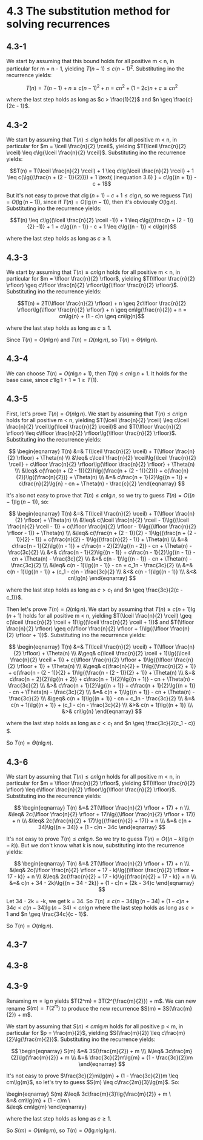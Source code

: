# 4.3 The substitution method for solving recurrences
## 4.3-1
We start by assuming that this bound holds for all positive m < n, in particular for m = n - 1, yielding $T(n - 1) \leq c(n - 1)^2$. Substituting ino the recurrence yields:

$$T(n) = T(n - 1) + n \leq c(n - 1)^2 + n = cn^2 + (1 - 2c)n + c \leq cn^2$$

where the last step holds as long as $c > \frac{1}{2}$ and $n \geq \frac{c}{2c - 1}$.

## 4.3-2
We start by assuming that $T(n) \leq c\lg{n}$ holds for all positive m < n, in particular for $m = \lceil \frac{n}{2} \rceil$, yielding $T(\lceil \frac{n}{2} \rceil) \leq c\lg{\lceil \frac{n}{2} \rceil}$. Substituting ino the recurrence yields:

$$T(n) = T(\lceil \frac{n}{2} \rceil) + 1 \leq c\lg{\lceil \frac{n}{2} \rceil} + 1 \leq c(\lg{(\frac{n + (2 - 1)}{2})}) + 1 \text{ (inequation 3.6) } = c\lg{(n + 1)} - c + 1$$

But it's not easy to prove that $c\lg{(n + 1)} - c + 1 \leq c\lg{n}$, so we reguess $T(n) = O(\lg{(n - 1)})$, since if $T(n) = O(\lg{(n - 1)})$, then it's obviously $O(\lg{n})$. Substituting ino the recurrence yields:

$$T(n) \leq c\lg{(\lceil \frac{n}{2} \rceil -1)} + 1 \leq c\lg{(\frac{n + (2 - 1)}{2} -1)} + 1 = c\lg{(n - 1)} - c + 1 \leq c\lg{(n - 1)} < c\lg{n}$$

where the last step holds as long as $c \geq 1$.

## 4.3-3
We start by assuming that $T(n) \geq cn\lg{n}$ holds for all positive m < n, in particular for $m = \lfloor \frac{n}{2} \rfloor$, yielding $T(\lfloor \frac{n}{2} \rfloor) \geq c\lfloor \frac{n}{2} \rfloor\lg{\lfloor \frac{n}{2} \rfloor}$. Substituting ino the recurrence yields:

$$T(n) = 2T(\lfloor \frac{n}{2} \rfloor) + n \geq 2c\lfloor \frac{n}{2} \rfloor\lg{\lfloor \frac{n}{2} \rfloor} + n \geq cn\lg(\frac{n}{2}) + n = cn\lg{n} + (1 - c)n \geq cn\lg{n}$$

where the last step holds as long as $c \leq 1$.

Since $T(n) = O(n\lg{n})$ and $T(n) = \Omega(n\lg{n})$, so $T(n) = \Theta(n\lg{n})$.

## 4.3-4
We can choose $T(n) = O(n\lg{n} + 1)$, then $T(n) \leq cn\lg{n} + 1$. It holds for the base case, since $c1\lg{1} + 1 = 1 \geq T(1)$.

## 4.3-5
First, let's prove $T(n) = O(n\lg{n})$. We start by assuming that $T(n) \leq cn\lg{n}$ holds for all positive m < n, yielding $T(\lceil \frac{n}{2} \rceil) \leq c\lceil \frac{n}{2} \rceil\lg{\lceil \frac{n}{2} \rceil}$ and $T(\lfloor \frac{n}{2} \rfloor) \leq c\lfloor \frac{n}{2} \rfloor\lg{\lfloor \frac{n}{2} \rfloor}$. Substituting ino the recurrence yields:

$$
\begin{eqnarray}
T(n) &=& T(\lceil \frac{n}{2} \rceil) + T(\lfloor \frac{n}{2} \rfloor) + \Theta(n) \\\
&\leq& c\lceil \frac{n}{2} \rceil\lg{\lceil \frac{n}{2} \rceil} + c\lfloor \frac{n}{2} \rfloor\lg{\lfloor \frac{n}{2} \rfloor} + \Theta(n) \\\
&\leq& c(\frac{n + (2 - 1)}{2})\lg{(\frac{n + (2 - 1)}{2})} + c(\frac{n}{2})\lg{(\frac{n}{2})} + \Theta(n) \\\
&=& c\frac{n + 1}{2}\lg{(n + 1)} + c\frac{n}{2}\lg{n} - cn + \Theta(n) - \frac{c}{2}
\end{eqnarray}
$$

It's also not easy to prove that $T(n) \leq cn\lg{n}$, so we try to guess $T(n) = O((n - 1)\lg{(n - 1)})$, so:

$$
\begin{eqnarray}
T(n) &=& T(\lceil \frac{n}{2} \rceil) + T(\lfloor \frac{n}{2} \rfloor) + \Theta(n) \\\
&\leq& c(\lceil \frac{n}{2} \rceil - 1)\lg{(\lceil \frac{n}{2} \rceil - 1)} + c(\lfloor \frac{n}{2} \rfloor - 1)\lg{(\lfloor \frac{n}{2} \rfloor - 1)} + \Theta(n) \\\
&\leq& c(\frac{n + (2 - 1)}{2} - 1)\lg{(\frac{n + (2 - 1)}{2} - 1)} + c(\frac{n}{2} - 1)\lg{(\frac{n}{2} - 1)} + \Theta(n) \\\
&=& c\frac{n - 1}{2}\lg{(n - 1)} + c\frac{n - 2}{2}\lg{(n - 2)} - cn + \Theta(n) - \frac{3c}{2} \\\
&<& c\frac{n - 1}{2}\lg{(n - 1)} + c\frac{n - 1}{2}\lg{(n - 1)} - cn + \Theta(n) - \frac{3c}{2} \\\
&=& c(n - 1)\lg{(n - 1)} - cn + \Theta(n) - \frac{3c}{2} \\\
&\leq& c(n - 1)\lg{(n - 1)} - cn + c_1n - \frac{3c}{2} \\\
&=& c(n - 1)\lg{(n - 1)} + (c_1 - c)n - \frac{3c}{2} \\\
&<& c(n - 1)\lg{(n - 1)} \\\
&<& cn\lg{n}
\end{eqnarray}
$$

where the last step holds as long as $c > c_1$ and $n \geq \frac{3c}{2(c - c_1)}$.

Then let's prove $T(n) = \Omega(n\lg{n})$. We start by assuming that $T(n) \geq c(n + 1)\lg{(n + 1)}$ holds for all positive m < n, yielding $T(\lceil \frac{n}{2} \rceil) \geq c(\lceil \frac{n}{2} \rceil + 1)\lg{(\lceil \frac{n}{2} \rceil + 1)}$ and $T(\lfloor \frac{n}{2} \rfloor) \geq c(\lfloor \frac{n}{2} \rfloor + 1)\lg{(\lfloor \frac{n}{2} \rfloor + 1)}$. Substituting ino the recurrence yields:

$$
\begin{eqnarray}
T(n) &=& T(\lceil \frac{n}{2} \rceil) + T(\lfloor \frac{n}{2} \rfloor) + \Theta(n) \\\
&\geq& c(\lceil \frac{n}{2} \rceil + 1)\lg{(\lceil \frac{n}{2} \rceil + 1)} + c(\lfloor \frac{n}{2} \rfloor + 1)\lg{(\lfloor \frac{n}{2} \rfloor + 1)} + \Theta(n) \\\
&\geq& c(\frac{n}{2} + 1)\lg{(\frac{n}{2} + 1)} + c(\frac{n - (2 - 1)}{2} + 1)\lg{(\frac{n - (2 - 1)}{2} + 1)} + \Theta(n) \\\
&=& c\frac{n + 2}{2}\lg{(n + 2)} + c\frac{n + 1}{2}\lg{(n + 1)} - cn + \Theta(n) - \frac{3c}{2} \\\
&>& c\frac{n + 1}{2}\lg{(n + 1)} + c\frac{n + 1}{2}\lg{(n + 1)} - cn + \Theta(n) - \frac{3c}{2} \\\
&=& c(n + 1)\lg{(n + 1)} - cn + \Theta(n) - \frac{3c}{2} \\\
&\geq& c(n + 1)\lg{(n + 1)} - cn + c_1n - \frac{3c}{2} \\\
&=& c(n + 1)\lg{(n + 1)} + (c_1 - c)n - \frac{3c}{2} \\\
&>& c(n + 1)\lg{(n + 1)} \\\
&>& cn\lg{n}
\end{eqnarray}
$$

where the last step holds as long as $c < c_1$ and $n \geq \frac{3c}{2(c_1 - c)} $.

So $T(n) = \Theta(n\lg{n})$.

## 4.3-6
We start by assuming that $T(n) \leq cn\lg{n}$ holds for all positive m < n, in particular for $m = \lfloor \frac{n}{2} \rfloor$, yielding $T(\lfloor \frac{n}{2} \rfloor) \leq c\lfloor \frac{n}{2} \rfloor\lg{\lfloor \frac{n}{2} \rfloor}$. Substituting ino the recurrence yields:

$$
\begin{eqnarray}
T(n) &=& 2T(\lfloor \frac{n}{2} \rfloor + 17) + n \\\
&\leq& 2c(\lfloor \frac{n}{2} \rfloor + 17)\lg{(\lfloor \frac{n}{2} \rfloor + 17)} + n \\\
&\leq& 2c(\frac{n}{2} + 17)\lg{(\frac{n}{2} + 17)} + n \\\
&=& c(n + 34)\lg{(n + 34)} + (1 - c)n - 34c
\end{eqnarray}
$$

It's not easy to prove $T(n) \leq cn\lg{n}$. So we try to guess $T(n) = O((n - k)\lg{(n - k)})$. But we don't know what k is now, substituting into the recurrence yields:

$$
\begin{eqnarray}
T(n) &=& 2T(\lfloor \frac{n}{2} \rfloor + 17) + n \\\
&\leq& 2c(\lfloor \frac{n}{2} \rfloor + 17 - k)\lg{(\lfloor \frac{n}{2} \rfloor + 17 - k)} + n \\\
&\leq& 2c(\frac{n}{2} + 17 - k)\lg{(\frac{n}{2} + 17 - k)} + n \\\
&=& c(n + 34 - 2k)\lg{(n + 34 - 2k)} + (1 - c)n + (2k - 34)c
\end{eqnarray}
$$

Let 34 - 2k = -k, we get k = 34. So $T(n) \leq c(n - 34)\lg{(n - 34)} + (1 - c)n + 34c < c(n - 34)\lg{(n - 34)} < cn\lg{n}$ where the last step holds as long as $c > 1$ and $n \geq \frac{34c}{c - 1}$.

So $T(n) = O(n\lg{n})$.

## 4.3-7

## 4.3-8

## 4.3-9
Renaming $m = \lg{n}$ yields $T(2^m) = 3T(2^{\frac{m}{2}}) + m$. We can new rename $S(m) = T(2^m)$ to produce the new recurrence $S(m) = 3S(\frac{m}{2}) + m$.

We start by assuming that $S(n) \leq cm\lg{m}$ holds for all positive p < m, in particular for $p = \frac{m}{2}$, yielding $S(\frac{m}{2}) \leq c\frac{m}{2}\lg{\frac{m}{2}}$. Substituting ino the recurrence yields:

$$
\begin{eqnarray}
S(m) &=& 3S(\frac{m}{2}) + m \\\
&\leq& 3c\frac{m}{2}\lg{\frac{m}{2}} + m \\\
&=& \frac{3c}{2}m\lg{m} + (1 - \frac{3c}{2})m
\end{eqnarray}
$$

It's not easy to prove $\frac{3c}{2}m\lg{m} + (1 - \frac{3c}{2})m \leq cm\lg{m}$, so let's try to guess $S(m) \leq c\frac{2m}{3}\lg{m}$. So:

$$
$$
\begin{eqnarray}
S(m) &\leq& 3c\frac{m}{3}\lg{\frac{m}{2}} + m \\\
&=& cm\lg{m} + (1 - c)m \\\
&\leq& cm\lg{m} 
\end{eqnarray}

where the last step holds as long as $c \geq 1$.

So $S(m) = O(m\lg{m})$, so $T(n) = O(\lg{n}\lg{\lg{n}})$.
$$
$$